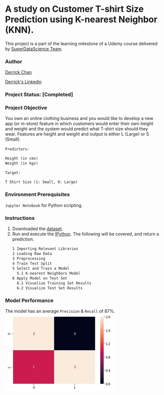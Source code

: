 # A study on Customer T-shirt Size Prediction using K-nearest Neighbor (KNN).
This project is a part of the learning milestone of a Udemy course delivered by [SuperDataScience Team](https://www.udemy.com/machine-learning-classification/). 

### Author
[Derrick Chan](https://github.com/zhenyu92)

[Derrick's Linkedin](https://www.linkedin.com/in/zychan/)

### Project Status: [Completed]

### Project Objective
You own an online clothing business and you would like to develop a new app (or in-store) feature in which customers would enter their own height and weight and the system would predict what T-shirt size should they wear. 
Features are height and weight and output is either L (Large) or S (Small).

`Predictors:`
```
Height (in cms)	
Weight (in kgs)
```

`Target:`
```
T Shirt Size (1: Small, 0: Large)
```

### Environment Prerequisites
`Jupyter Notebook` for Python scripting.

### Instructions
1. Downloaded the [dataset](https://github.com/zhenyu92/ML_KNN_T-shirt_Size_Classification/blob/master/Tshirt_Sizing_Dataset.csv).
2. Run and execute the [IPython](https://github.com/zhenyu92/ML_KNN_T-shirt_Size_Classification/blob/master/KNN%20-%20%20T-shirt%20Size%20Classification.ipynb).
    The following will be covered, and return a prediction.
    ```
    1 Importing Relevant Libraries
    2 Loading Raw Data
    3 Preprocessing
    4 Train Test Split
    5 Select and Train a Model
      5.1 K-nearest Neighbors Model
    6 Apply Model on Test Set
      6.1 Visualize Training Set Results
      6.2 Visualize Test Set Results
    ```   
    
### Model Performance
The model has an average `Precision` & `Recall` of 87%.
![alt text](https://github.com/zhenyu92/ML_KNN_T-shirt_Size_Classification/blob/master/Confusion%20Matrix.JPG "Confusion Matrix")
